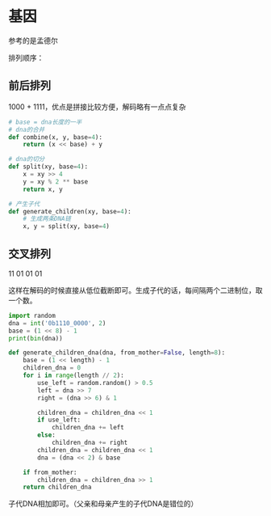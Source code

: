 # 基因

参考的是孟德尔

排列顺序：

## 前后排列

1000 + 1111，优点是拼接比较方便，解码略有一点点复杂

```python
# base = dna长度的一半
# dna的合并
def combine(x, y, base=4):
    return (x << base) + y

# dna的切分
def split(xy, base=4):
    x = xy >> 4
    y = xy % 2 ** base
    return x, y

# 产生子代
def generate_children(xy, base=4):
    # 生成两条DNA链
    x, y = split(xy, base=4)
```



## 交叉排列

11 01 01 01

这样在解码的时候直接从低位截断即可。生成子代的话，每间隔两个二进制位，取一个数。

```python
import random
dna = int('0b1110_0000', 2)
base = (1 << 8) - 1
print(bin(dna))

def generate_children_dna(dna, from_mother=False, length=8):
    base = (1 << length) - 1
    children_dna = 0
    for i in range(length // 2):
        use_left = random.random() > 0.5
        left = dna >> 7
        right = (dna >> 6) & 1

        children_dna = children_dna << 1
        if use_left:
            children_dna += left
        else:
            children_dna += right
        children_dna = children_dna << 1
        dna = (dna << 2) & base

    if from_mother:
        children_dna = children_dna >> 1
    return children_dna
```

子代DNA相加即可。（父亲和母亲产生的子代DNA是错位的）

